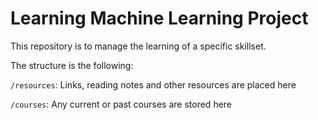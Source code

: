 # Learning Machine Learning Project
      
This repository is to manage the learning of a specific skillset.

The structure is the following:

`/resources`: Links, reading notes and other resources are placed here

`/courses`: Any current or past courses are stored here